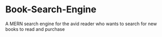 # Book-Search-Engine
A MERN search engine for the avid reader who wants to search for new books to read and purchase
